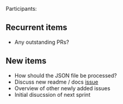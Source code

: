 Participants: 

Recurrent items
----------------
* Any outstanding PRs?

New items
---------
* How should the JSON file be processed? 
* Discuss new readme / docs [issue](https://github.com/fitbenchmarking/fitbenchmarking/issues/256#issue-498727333)
* Overview of other newly added issues
* Initial disucssion of next sprint
